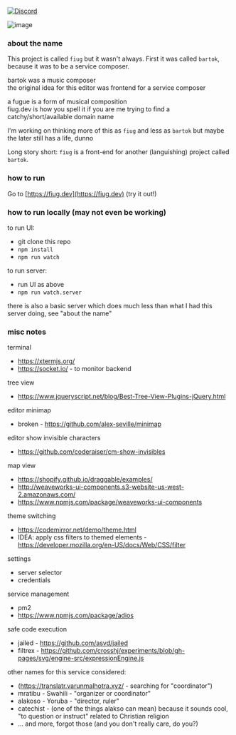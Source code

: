 [![Discord](https://img.shields.io/discord/887775860881514557?color=%237289DA&logo=Discord&logoColor=white)](https://discord.gg/pdYZvsUexX)

![image](https://user-images.githubusercontent.com/1816471/93670856-78e66b00-fa6c-11ea-9ee3-2d35db13c030.png)


### about the name

This project is called `fiug` but it wasn't always.  First it was called `bartok`, because it was to be a service composer.

bartok was a music composer   
the original idea for this editor was frontend for a service composer   

a fugue is a form of musical composition   
fiug.dev is how you spell it if you are me trying to find a catchy/short/available domain name   

I'm working on thinking more of this as `fiug` and less as `bartok` but maybe the later still has a life, dunno   

Long story short: `fiug` is a front-end for another (languishing) project called `bartok`.

### how to run

Go to [https://fiug.dev](https://fiug.dev) (try it out!)


### how to run locally (may not even be working)
to run UI:
- git clone this repo
- `npm install`
- `npm run watch` 

to run server:
- run UI as above
- `npm run watch.server` 

there is also a basic server which does much less than what I had this server doing, see "about the name"


### misc notes

terminal   
- https://xtermjs.org/
- https://socket.io/ - to monitor backend

tree view   
- https://www.jqueryscript.net/blog/Best-Tree-View-Plugins-jQuery.html

editor minimap   
- broken - https://github.com/alex-seville/minimap

editor show invisible characters   
- https://github.com/coderaiser/cm-show-invisibles

map view   
- https://shopify.github.io/draggable/examples/
- http://weaveworks-ui-components.s3-website-us-west-2.amazonaws.com/
- https://www.npmjs.com/package/weaveworks-ui-components

theme switching   
- https://codemirror.net/demo/theme.html
- IDEA: apply css filters to themed elements - https://developer.mozilla.org/en-US/docs/Web/CSS/filter

settings   
- server selector
- credentials

service management   
- pm2
- https://www.npmjs.com/package/adios

safe code execution   
- jailed - https://github.com/asvd/jailed
- filtrex - https://github.com/crosshj/experiments/blob/gh-pages/svg/engine-src/expressionEngine.js


other names for this service considered:

- (https://translatr.varunmalhotra.xyz/ - searching for "coordinator")
- mratibu - Swahili - "organizer or coordinator"
- alakoso - Yoruba - "director, ruler"
- catechist - (one of the things alakso can mean) because it sounds cool, "to question or instruct" related to Christian religion
- ... and more, forgot those (and you don't really care, do you?)


